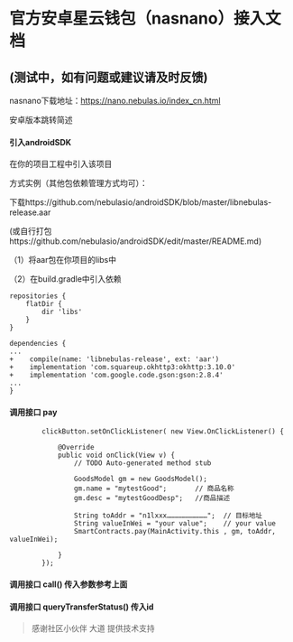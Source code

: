 # 官方安卓星云钱包（nasnano）接入文档
## (测试中，如有问题或建议请及时反馈)

nasnano下载地址：https://nano.nebulas.io/index_cn.html


安卓版本跳转简述
#### 引入androidSDK 
在你的项目工程中引入该项目 

方式实例（其他包依赖管理方式均可）：

下载https://github.com/nebulasio/androidSDK/blob/master/libnebulas-release.aar 

(或自行打包https://github.com/nebulasio/androidSDK/edit/master/README.md)

（1）将aar包在你项目的libs中

（2）在build.gradle中引入依赖

```
repositories {
    flatDir {
        dir 'libs'
    }
}
```

```
dependencies {
...
+    compile(name: 'libnebulas-release', ext: 'aar')
+    implementation 'com.squareup.okhttp3:okhttp:3.10.0'
+    implementation 'com.google.code.gson:gson:2.8.4'
...
}
```

#### 调用接口 pay
```
        clickButton.setOnClickListener( new View.OnClickListener() {

            @Override
            public void onClick(View v) {
                // TODO Auto-generated method stub

                GoodsModel gm = new GoodsModel();
                gm.name = "mytestGood";       // 商品名称
                gm.desc = "mytestGoodDesp";   //商品描述

                String toAddr = "n1lxxx…………………………";  // 目标地址
                String valueInWei = "your value";    // your value
                SmartContracts.pay(MainActivity.this , gm, toAddr, valueInWei);

            }
        });
```
#### 调用接口 call() 传入参数参考上面
#### 调用接口 queryTransferStatus() 传入id



> 感谢社区小伙伴 大道 提供技术支持

